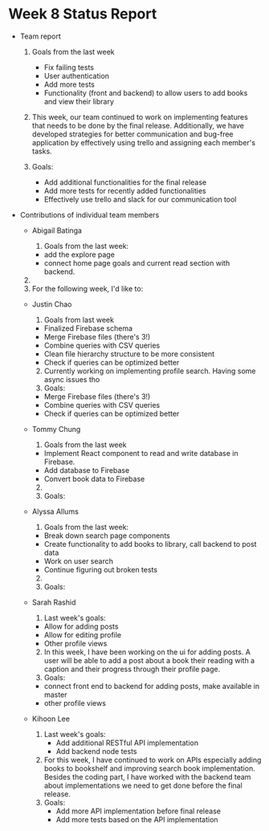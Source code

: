 # Week 8 Status Report

- Team report

  1. Goals from the last week

     - Fix failing tests
     - User authentication
     - Add more tests
     - Functionality (front and backend) to allow users to add books and view their library

  2. This week, our team continued to work on implementing features that needs to be done by the final release. Additionally, we have developed strategies for better communication and bug-free application by effectively using trello and assigning each member's tasks.

  3. Goals:
     - Add additional functionalities for the final release
     - Add more tests for recently added functionalities
     - Effectively use trello and slack for our communication tool

- Contributions of individual team members

  - Abigail Batinga

    1. Goals from the last week:
      - add the explore page
      - connect home page goals and current read section with backend.

  2.
  3. For the following week, I'd like to:

  - Justin Chao
    1. Goals from last week
      - Finalized Firebase schema
      - Merge Firebase files (there's 3!)
      - Combine queries with CSV queries
      - Clean file hierarchy structure to be more consistent
      - Check if queries can be optimized better
    2. Currently working on implementing profile search. Having some async issues tho
    3. Goals:
      - Merge Firebase files (there's 3!)
      - Combine queries with CSV queries
      - Check if queries can be optimized better
  - Tommy Chung

    1. Goals from the last week
     - Implement React component to read and write database in Firebase.
     - Add database to Firebase
     - Convert book data to Firebase

    2.
    3. Goals:

  - Alyssa Allums

    1. Goals from the last week:

    - Break down search page components
    - Create functionality to add books to library, call backend to post data
    - Work on user search
    - Continue figuring out broken tests

    2.
    3. Goals:

  - Sarah Rashid

    1. Last week's goals:

    - Allow for adding posts
    - Allow for editing profile
    - Other profile views

    2. In this week, I have been working on the ui for adding posts. A user will be able to add a post about a book their reading with a caption and their progress through their profile page.
    3. Goals:
      - connect front end to backend for adding posts, make available in master
      - other profile views

  - Kihoon Lee
    1. Last week's goals:
       - Add additional RESTful API implementation
       - Add backend node tests
    2. For this week, I have continued to work on APIs especially adding books to bookshelf and improving search book implementation. Besides the coding part, I have worked with the backend team about implementations we need to get done before the final release.
    3. Goals:
       - Add more API implementation before final release
       - Add more tests based on the API implementation
